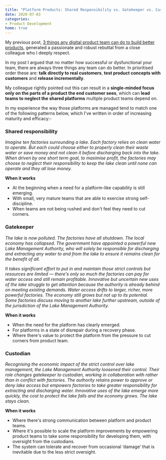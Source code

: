 ```yaml
---
title: "Platform Products: Shared Responsibility vs. Gatekeeper vs. Custodian"
date: 2020-07-03
categories:
- Product Development
home: true
---
```

My previous post, [3 things any digital product team can do to build better products](https://mattandre.ws/2020/05/waterfall-to-agile/), generated a passionate and robust rebuttal from a close colleague who I deeply respect.

In my post I argued that no matter how successful or dysfunctional your team, there are always three things any team can do better. In prioritised order these are: **talk directly to real customers**, **test product concepts with customers** and **release incrementally**.

My colleague rightly pointed out this can result in a **single-minded focus only on the parts of a product the end customer sees**, which can **lead teams to neglect the shared platforms** multiple product teams depend on.

In my experience the way those platforms are managed tend to match one of the following patterns below, which I've written in order of increasing maturity and efficacy:-

### Shared responsibility

*Imagine ten factories surrounding a lake. Each factory relies on clean water to operate. But each could choose either to properly clean their waste water or save money and not clean it before discharging back into the lake. When driven by one short term goal, to maximise profit, the factories may choose to neglect their responsibility to keep the lake clean until none can operate and they all lose money.*

**When it works**

- At the beginning when a need for a platform-like capability is still emerging.
- With small, very mature teams that are able to exercise strong self-discipline.
- When teams are not being rushed and don't feel they need to cut corners.

### Gatekeeper

*The lake is now polluted. The factories have all shutdown. The local economy has collapsed. The government have appointed a powerful new Lake Management Authority, who will solely be responsible for discharging and extracting any water to and from the lake  to ensure it remains clean for the benefit of all.*

*It takes significant effort to put in and maintain those strict controls but resources are limited — there's only so much the factories can pay for water access and still remain profitable. Innovative but uncertain new uses of the lake struggle to get attention because the authority is already behind on meeting existing demands. Water access drifts to larger, richer, more powerful factories. The economy still grows but not up to its potential. Some factories discuss moving to another lake further upstream, outside of the jurisdiction of the Lake Management Authority.*

**When it works**

- When the need for the platform has clearly emerged.
- For platforms in a state of disrepair during a recovery phase.
- Where there's value to protect the platform from the pressure to cut corners from product team.

### Custodian

*Recognising the economic impact of the strict control over lake management, the Lake Management Authority loosened their control. Their role changes gatekeeper to custodian, working in collaboration with rather than in conflict with factories. The authority retains power to approve or deny lake access but empowers factories to take greater responsibility for extracting and discharging water. Innovative uses of the lake emerge more quickly, the cost to protect the lake falls and the economy grows. The lake stays clean.*

**When it works**

- Where there's strong communication between platform and product teams.
- Where it's possible to scale the platform improvements by empowering product teams to take some responsibility for developing them, with oversight from the custodians.
- The system can tolerate and recover from occasional ‘damage’ that is inevitable due to the less strict oversight.
